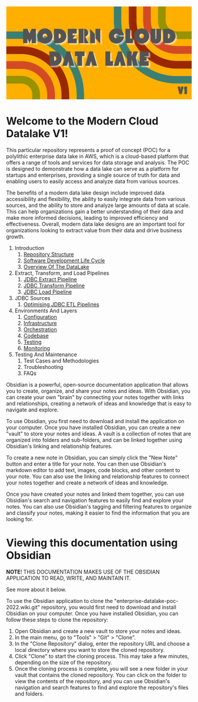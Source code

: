 ![logo](src/logo.png)

# Welcome to the Modern Cloud Datalake V1!

This particular repository represents a proof of concept (POC) for a polylithic enterprise data lake in AWS, which is a
cloud-based platform that offers a range of tools and services for data storage and analysis. The POC is designed to
demonstrate how a data lake can serve as a platform for startups and enterprises, providing a single source of truth for
data and enabling users to easily access and analyze data from various sources.

The benefits of a modern data lake design include improved data accessibility and flexibility, the ability to easily
integrate data from various sources, and the ability to store and analyze large amounts of data at scale. This can help
organizations gain a better understanding of their data and make more informed decisions, leading to improved efficiency
and effectiveness. Overall, modern data lake designs are an important tool for organizations looking to extract value
from their data and drive business growth.

1. Introduction
    1. [Repository Structure](1_Introduction/1_RepositoryStructure.md)
    2. [Software Development Life Cycle](1_Introduction/2_SoftwareDevelopmentLifeCycle.md)
    3. [Overview Of The DataLake](1_Introduction/3_OverviewOfTheDataLake.md)
2. Extract, Transform, and Load Pipelines
    1. [JDBC Extract Pipeline](2_ExtractTransformLoadPipelines/1_JDBCExtract.md)
    2. [JDBC Transform Pipeline](2_ExtractTransformLoadPipelines/2_JDBCTransform.md)
    3. [JDBC Load Pipeline](2_ExtractTransformLoadPipelines/3_JDBCLoad.md)
3. JDBC Sources
    1. [Optimising JDBC ETL Pipelines](3_JDBCSources/1_OptimisingJDBCETLPipelines.md)
4. Environments And Layers
    1. [Configuration](4_EnvironmentsAndLayers/1_Configuration.md)
    2. [Infrastructure](4_EnvironmentsAndLayers/2_Infrastructure.md)
    3. [Orchestration](4_EnvironmentsAndLayers/3_Orchestration.md)
    4. [Codebase](4_EnvironmentsAndLayers/4_Codebase.md)
    5. [Testing](4_EnvironmentsAndLayers/5_Testing.md)
    6. [Monitoring](4_EnvironmentsAndLayers/6_Monitoring.md)
5. Testing And Maintenance
    1. Test Cases and Methodologies
    2. Troubleshooting
    3. FAQs

Obsidian is a powerful, open-source documentation application that allows you to create, organize, and share your notes
and ideas. With Obsidian, you can create your own "brain" by connecting your notes together with links and
relationships, creating a network of ideas and knowledge that is easy to navigate and explore.

To use Obsidian, you first need to download and install the application on your computer. Once you have installed
Obsidian, you can create a new "vault" to store your notes and ideas. A vault is a collection of notes that are
organized into folders and sub-folders, and can be linked together using Obsidian's linking and relationship features.

To create a new note in Obsidian, you can simply click the "New Note" button and enter a title for your note. You can
then use Obsidian's markdown editor to add text, images, code blocks, and other content to your note. You can also use
the linking and relationship features to connect your notes together and create a network of ideas and knowledge.

Once you have created your notes and linked them together, you can use Obsidian's search and navigation features to
easily find and explore your notes. You can also use Obsidian's tagging and filtering features to organize and classify
your notes, making it easier to find the information that you are looking for.

# Viewing this documentation using Obsidian

**NOTE**!
THIS DOCUMENTATION MAKES USE OF THE OBSIDIAN APPLICATION TO READ, WRITE, AND MAINTAIN IT.

See more about it below.

To use the Obsidian application to clone the "enterprise-datalake-poc-2022.wiki.git" repository, you would first need to
download and install Obsidian on your computer. Once you have installed Obsidian, you can follow these steps to clone
the repository:

1. Open Obsidian and create a new vault to store your notes and ideas.
2. In the main menu, go to "Tools" > "Git" > "Clone".
3. In the "Clone Repository" dialog, enter the repository URL and choose a local directory where you want to store the
   cloned repository.
4. Click "Clone" to start the cloning process. This may take a few minutes, depending on the size of the repository.
5. Once the cloning process is complete, you will see a new folder in your vault that contains the cloned repository.
   You can click on the folder to view the contents of the repository, and you can use Obsidian's navigation and search
   features to find and explore the repository's files and folders.